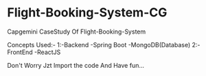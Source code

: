 # Flight-Booking-System-CG
Capgemini CaseStudy Of Flight-Booking-System

Concepts Used:-
1:-Backend
  -Spring Boot
  -MongoDB(Database)
2:-FrontEnd
  -ReactJS
  
Don't Worry Jzt Import the code And Have fun...
